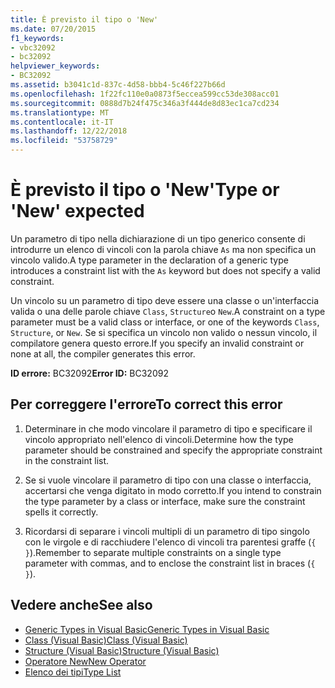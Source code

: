 ```yaml
---
title: È previsto il tipo o 'New'
ms.date: 07/20/2015
f1_keywords:
- vbc32092
- bc32092
helpviewer_keywords:
- BC32092
ms.assetid: b3041c1d-837c-4d58-bbb4-5c46f227b66d
ms.openlocfilehash: 1f22fc110e0a0873f5eccea599cc53de308acc01
ms.sourcegitcommit: 0888d7b24f475c346a3f444de8d83ec1ca7cd234
ms.translationtype: MT
ms.contentlocale: it-IT
ms.lasthandoff: 12/22/2018
ms.locfileid: "53758729"
---
```

# <a name="type-or-new-expected"></a><span data-ttu-id="38ba3-102">È previsto il tipo o 'New'</span><span class="sxs-lookup"><span data-stu-id="38ba3-102">Type or 'New' expected</span></span>
<span data-ttu-id="38ba3-103">Un parametro di tipo nella dichiarazione di un tipo generico consente di introdurre un elenco di vincoli con la parola chiave `As` ma non specifica un vincolo valido.</span><span class="sxs-lookup"><span data-stu-id="38ba3-103">A type parameter in the declaration of a generic type introduces a constraint list with the `As` keyword but does not specify a valid constraint.</span></span>  
  
 <span data-ttu-id="38ba3-104">Un vincolo su un parametro di tipo deve essere una classe o un'interfaccia valida o una delle parole chiave `Class`, `Structure`o `New`.</span><span class="sxs-lookup"><span data-stu-id="38ba3-104">A constraint on a type parameter must be a valid class or interface, or one of the keywords `Class`, `Structure`, or `New`.</span></span> <span data-ttu-id="38ba3-105">Se si specifica un vincolo non valido o nessun vincolo, il compilatore genera questo errore.</span><span class="sxs-lookup"><span data-stu-id="38ba3-105">If you specify an invalid constraint or none at all, the compiler generates this error.</span></span>  
  
 <span data-ttu-id="38ba3-106">**ID errore:** BC32092</span><span class="sxs-lookup"><span data-stu-id="38ba3-106">**Error ID:** BC32092</span></span>  
  
## <a name="to-correct-this-error"></a><span data-ttu-id="38ba3-107">Per correggere l'errore</span><span class="sxs-lookup"><span data-stu-id="38ba3-107">To correct this error</span></span>  
  
1.  <span data-ttu-id="38ba3-108">Determinare in che modo vincolare il parametro di tipo e specificare il vincolo appropriato nell'elenco di vincoli.</span><span class="sxs-lookup"><span data-stu-id="38ba3-108">Determine how the type parameter should be constrained and specify the appropriate constraint in the constraint list.</span></span>  
  
2.  <span data-ttu-id="38ba3-109">Se si vuole vincolare il parametro di tipo con una classe o interfaccia, accertarsi che venga digitato in modo corretto.</span><span class="sxs-lookup"><span data-stu-id="38ba3-109">If you intend to constrain the type parameter by a class or interface, make sure the constraint spells it correctly.</span></span>  
  
3.  <span data-ttu-id="38ba3-110">Ricordarsi di separare i vincoli multipli di un parametro di tipo singolo con le virgole e di racchiudere l'elenco di vincoli tra parentesi graffe (`{ }`).</span><span class="sxs-lookup"><span data-stu-id="38ba3-110">Remember to separate multiple constraints on a single type parameter with commas, and to enclose the constraint list in braces (`{ }`).</span></span>  
  
## <a name="see-also"></a><span data-ttu-id="38ba3-111">Vedere anche</span><span class="sxs-lookup"><span data-stu-id="38ba3-111">See also</span></span>

- [<span data-ttu-id="38ba3-112">Generic Types in Visual Basic</span><span class="sxs-lookup"><span data-stu-id="38ba3-112">Generic Types in Visual Basic</span></span>](../../visual-basic/programming-guide/language-features/data-types/generic-types.md)  
- [<span data-ttu-id="38ba3-113">Class (Visual Basic)</span><span class="sxs-lookup"><span data-stu-id="38ba3-113">Class (Visual Basic)</span></span>](../../visual-basic/language-reference/statements/class-statement.md)  
- [<span data-ttu-id="38ba3-114">Structure (Visual Basic)</span><span class="sxs-lookup"><span data-stu-id="38ba3-114">Structure (Visual Basic)</span></span>](../../visual-basic/language-reference/statements/structure-statement.md)  
- [<span data-ttu-id="38ba3-115">Operatore New</span><span class="sxs-lookup"><span data-stu-id="38ba3-115">New Operator</span></span>](../../visual-basic/language-reference/operators/new-operator.md)  
- [<span data-ttu-id="38ba3-116">Elenco dei tipi</span><span class="sxs-lookup"><span data-stu-id="38ba3-116">Type List</span></span>](../../visual-basic/language-reference/statements/type-list.md)
